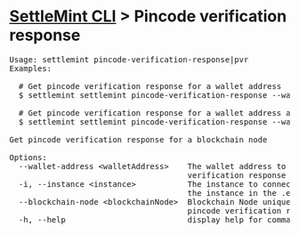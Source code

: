 <h1 id="home"><a href="../settlemint.md">SettleMint CLI</a> > Pincode verification response</h1>

<pre>Usage: settlemint pincode-verification-response|pvr 
Examples:

  # Get pincode verification response for a wallet address
  $ settlemint settlemint pincode-verification-response --wallet-address 0x1234567890123456789012345678901234567890

  # Get pincode verification response for a wallet address and connect to a specific blockchain node
  $ settlemint settlemint pincode-verification-response --wallet-address 0x1234567890123456789012345678901234567890 --blockchain-node my-blockchain-node

Get pincode verification response for a blockchain node

Options:
  --wallet-address &lt;walletAddress&gt;    The wallet address to get pincode
                                      verification response for
  -i, --instance &lt;instance&gt;           The instance to connect to (defaults to
                                      the instance in the .env file)
  --blockchain-node &lt;blockchainNode&gt;  Blockchain Node unique name to get
                                      pincode verification response for
  -h, --help                          display help for command
</pre>

